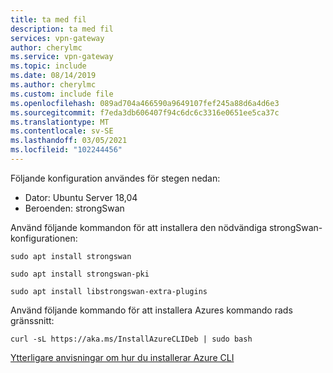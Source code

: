 ```yaml
---
title: ta med fil
description: ta med fil
services: vpn-gateway
author: cherylmc
ms.service: vpn-gateway
ms.topic: include
ms.date: 08/14/2019
ms.author: cherylmc
ms.custom: include file
ms.openlocfilehash: 089ad704a466590a9649107fef245a88d6a4d6e3
ms.sourcegitcommit: f7eda3db606407f94c6dc6c3316e0651ee5ca37c
ms.translationtype: MT
ms.contentlocale: sv-SE
ms.lasthandoff: 03/05/2021
ms.locfileid: "102244456"
---
```

Följande konfiguration användes för stegen nedan:

- Dator: Ubuntu Server 18,04
- Beroenden: strongSwan


Använd följande kommandon för att installera den nödvändiga strongSwan-konfigurationen:

```
sudo apt install strongswan
```

```
sudo apt install strongswan-pki
```

```
sudo apt install libstrongswan-extra-plugins
```

Använd följande kommando för att installera Azures kommando rads gränssnitt:

```
curl -sL https://aka.ms/InstallAzureCLIDeb | sudo bash
```

[Ytterligare anvisningar om hur du installerar Azure CLI](/cli/azure/install-azure-cli-apt)